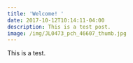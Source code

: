 ```yaml
---
title: 'Welcome! '
date: 2017-10-12T10:14:11-04:00
description: This is a test post.
image: /img/JL0473_pch_46607_thumb.jpg
---
```

This is a test.
